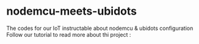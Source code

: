 # nodemcu-meets-ubidots
The codes for our IoT instructable about nodemcu &amp; ubidots configuration
Follow our tutorial to read more about thi project : 
